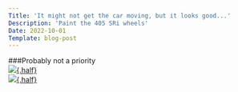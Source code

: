 ```yaml
---
Title: 'It might not get the car moving, but it looks good...'
Description: 'Paint the 405 SRi wheels'
Date: 2022-10-01
Template: blog-post
---
```


###Probably not a priority  
[![](https://drive.google.com/thumbnail?id=12aOd1sMIN6r0OSDmSKqx4cPXeSu_xLoc){.half}](https://drive.google.com/uc?export=view&id=12aOd1sMIN6r0OSDmSKqx4cPXeSu_xLoc)   
[![](https://drive.google.com/thumbnail?id=12VfUztO8ROcNpr3OHhA5reAQCwHQTfPB){.half}](https://drive.google.com/uc?export=view&id=12VfUztO8ROcNpr3OHhA5reAQCwHQTfPB)


